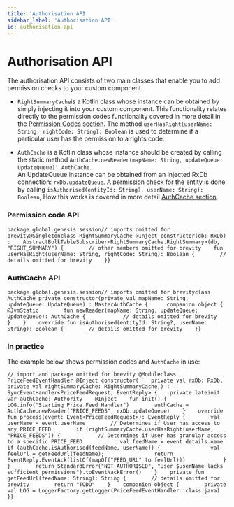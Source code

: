 ```yaml
---
title: 'Authorisation API'
sidebar_label: 'Authorisation API'
id: authorisation-api
---
```


Authorisation API
=================

The authorisation API consists of two main classes that enable you to add permission checks to your custom component.

-   `RightSummaryCache`is a Kotlin class whose instance can be obtained by simply injecting it into your custom component. This functionality relates directly to the permission codes functionality covered in more detail in the [Permission Codes section](/secure/server-modules/access-control/authorisation-overview/). The method `userHasRight(userName: String, rightCode: String): Boolean` is used to determine if a particular user has the permission to a rights code.

-   `AuthCache` is a Kotlin class whose instance should be created by calling the static method `AuthCache.newReader(mapName: String, updateQueue: UpdateQueue): AuthCache`.\
    An UpdateQueue instance can be obtained from an injected RxDb connection: `rxDb.updateQueue`. A permission check for the entity is done by calling `isAuthorised(entityId: String?, userName: String): Boolean`, How this works is covered in more detail [AuthCache section](/secure/server-modules/access-control/authorisation-overview/).

### Permission code API[​](/database/authorisation-api/authorisation-api/#permission-code-api)

```
package global.genesis.session// imports omitted for brevity@Singletonclass RightSummaryCache @Inject constructor(db: RxDb) :    AbstractBulkTableSubscriber<RightSummaryCache.RightSummary>(db, "RIGHT_SUMMARY") {        // other members omitted for brevity    fun userHasRight(userName: String, rightCode: String): Boolean {        // details omitted for brevity    }}
```

### AuthCache API[​](/database/authorisation-api/authorisation-api/#authcache-api)

```
package global.genesis.session// imports omitted for brevityclass AuthCache private constructor(private val mapName: String, updateQueue: UpdateQueue) : MasterAuthCache {      companion object {        @JvmStatic        fun newReader(mapName: String, updateQueue: UpdateQueue): AuthCache {            // details omitted for brevity        }    }    override fun isAuthorised(entityId: String?, userName: String): Boolean {        // details omitted for brevity    }}
```

### In practice[​](/database/authorisation-api/authorisation-api/#in-practicedirect-link-to-heading)

The example below shows permission codes and `AuthCache` in use:

```
// import and package omitted for brevity @Moduleclass PriceFeedEventHandler @Inject constructor(    private val rxDb: RxDb,    private val rightSummaryCache: RightSummaryCache,) : SyncEventHandler<PriceFeedRequest, EventReply> {    private lateinit var authCache: Authority    @Inject    fun init() {        LOG.info("Starting Price Feed Handler")        authCache = AuthCache.newReader("PRICE_FEEDS", rxDb.updateQueue)    }    override fun process(event: Event<PriceFeedRequest>): EventReply {        val userName = event.userName        // Determines if User has access to any PRICE_FEED        if (rightSummaryCache.userHasRight(userName, "PRICE_FEEDS")) {            // Determines if User has granular access to a specific PRICE_FEED            val feedName = event.details.name            if (authCache.isAuthorised(feedName, userName)) {                val feelUrl = getFeedUrl(feedName);                return EventReply.EventAck(listOf(mapOf("FEED_URL" to feelUrl)))            }        }        return StandardError("NOT_AUTHORISED", "User $userName lacks sufficient permissions").toEventNackError()    }    private fun getFeedUrl(feedName: String): String {        // details omitted for brevity        return "TODO"    }    companion object {        private val LOG = LoggerFactory.getLogger(PriceFeedEventHandler::class.java)    }}
```
